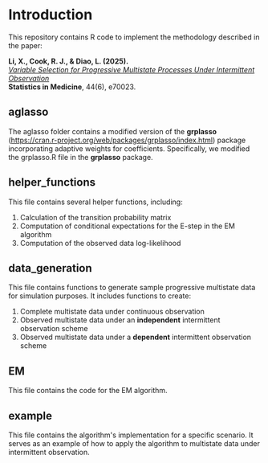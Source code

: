 # Introduction
This repository contains R code to implement the methodology described in the paper:

**Li, X., Cook, R. J., & Diao, L. (2025).**  
[*Variable Selection for Progressive Multistate Processes Under Intermittent Observation*](https://onlinelibrary.wiley.com/doi/full/10.1002/sim.70023)  
**Statistics in Medicine**, 44(6), e70023.

## aglasso
The aglasso folder contains a modified version of the **grplasso** (https://cran.r-project.org/web/packages/grplasso/index.html) package incorporating adaptive weights for coefficients. Specifically, we modified the grplasso.R file in the **grplasso** package.

## helper_functions
This file contains several helper functions, including:
1. Calculation of the transition probability matrix
2. Computation of conditional expectations for the E-step in the EM algorithm
3. Computation of the observed data log-likelihood
   
## data_generation
This file contains functions to generate sample progressive multistate data for simulation purposes. It includes functions to create:

1. Complete multistate data under continuous observation
2. Observed multistate data under an **independent** intermittent observation scheme
3. Observed multistate data under a **dependent** intermittent observation scheme

## EM
This file contains the code for the EM algorithm.

## example
This file contains the algorithm's implementation for a specific scenario. It serves as an example of how to apply the algorithm to multistate data under intermittent observation.
